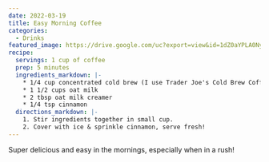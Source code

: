 ```yaml
---
date: 2022-03-19
title: Easy Morning Coffee
categories:
  - Drinks
featured_image: https://drive.google.com/uc?export=view&id=1dZ0aYPLA0NyP2iImrYYvR6h-0pJQB6gE
recipe:
  servings: 1 cup of coffee
  prep: 5 minutes
  ingredients_markdown: |-
    * 1/4 cup concentrated cold brew (I use Trader Joe's Cold Brew Coffee Concentrate or Grady's Cold Brew)
    * 1 1/2 cups oat milk
    * 2 tbsp oat milk creamer
    * 1/4 tsp cinnamon
  directions_markdown: |-
    1. Stir ingredients together in small cup.
    2. Cover with ice & sprinkle cinnamon, serve fresh!
---
```


Super delicious and easy in the mornings, especially when in a rush!
